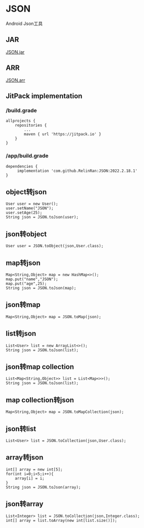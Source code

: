 # JSON
Android Json工具
## JAR
[JSON.jar](https://github.com/RelinRan/JsonParser/blob/master/JSON.jar)
## ARR
[JSON.arr](https://github.com/RelinRan/JsonParser/blob/master/JSON.aar)

## JitPack implementation
### /build.grade
```
allprojects {
    repositories {
		...
		maven { url 'https://jitpack.io' }
	}
}
```
### /app/build.grade
```
dependencies {
	 implementation 'com.github.RelinRan:JSON:2022.2.18.1'
}
```
## object转json
```
User user = new User();
user.setName("JSON");
user.setAge(25);
String json = JSON.toJson(user);
```
## json转object
```
User user = JSON.toObject(json,User.class);
```
## map转json
```
Map<String,Object> map = new HashMap<>();
map.put("name","JSON");
map.put("age",25);
String json = JSON.toJson(map);
```
## json转map
```
Map<String,Object> map = JSON.toMap(json);
```
## list转json
```
List<User> list = new ArrayList<>();
String json = JSON.toJson(list);
```
## json转map collection
```
List<Map<String,Object>> list = List<Map<>>();
String json = JSON.toJson(list);
```
## map collection转json
```
Map<String,Object> map = JSON.toMapCollection(json);
```
## json转list
```
List<User> list = JSON.toCollection(json,User.class);
```
## array转json
```
int[] array = new int[5];
for(int i=0;i<5;i++){
    array[i] = i;
}
String json = JSON.toJson(array);
```
## json转array
```
List<Integer> list = JSON.toCollection(json,Integer.class);
int[] array = list.toArray(new int[list.size()]);
```